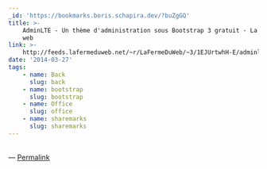 ```yaml
---
_id: 'https://bookmarks.boris.schapira.dev/?buZgGQ'
title: >-
    AdminLTE - Un thème d'administration sous Bootstrap 3 gratuit - La Ferme du
    web
link: >-
    http://feeds.lafermeduweb.net/~r/LaFermeDuWeb/~3/1EJUrtwhH-E/adminlte-un-tha-me-d-administration-sous-bootstrap-3-gratuit-1723.html
date: '2014-03-27'
tags:
    - name: Back
      slug: back
    - name: bootstrap
      slug: bootstrap
    - name: Office
      slug: office
    - name: sharemarks
      slug: sharemarks
---
```


<br>&#8212;
<a href="https://bookmarks.boris.schapira.dev/?buZgGQ" title="Permalink">Permalink</a>
